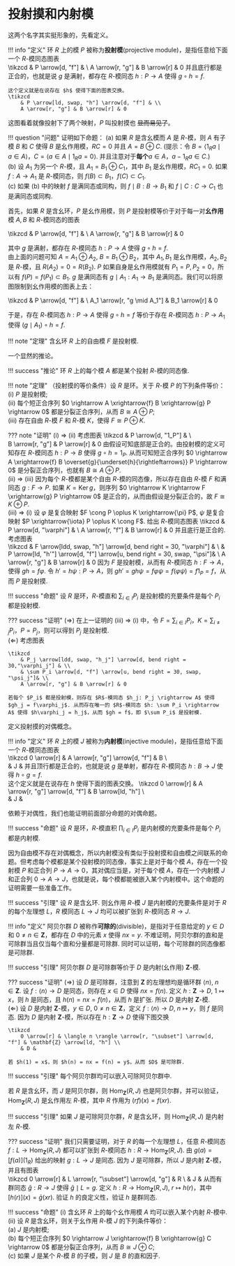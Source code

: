 # 投射摸和内射模

这两个名字其实挺形象的，先看定义。

!!! info "定义"
    环 $R$ 上的模 $P$ 被称为**投射模**(projective module)，是指任意给下面一个 $R$-模同态图表  
    \tikzcd
        & P \arrow[d, "f"] & \\
        A \arrow[r, "g"] & B \arrow[r] & 0
    并且底行都是正合的，也就是说 $g$ 是满射，都存在 $R$-模同态 $h: P \rightarrow A$ 使得 $g \circ h = f$.  

    这个定义就是在说存在 $h$ 使得下面的图表交换。
    \tikzcd
        & P \arrow[ld, swap, "h"] \arrow[d, "f"] & \\
        A \arrow[r, "g"] & B \arrow[r] & 0

这图看着就像投射下了两个映射，$P$ 叫投射摸也 ~~显而易见了~~。

!!! question "问题"
    证明如下命题： 
    (a) 如果 $R$ 是含幺模而 $A$ 是 $R$-模，则 $A$ 有子模 $B$ 和 $C$ 使得 $B$ 是幺作用模，$RC = 0$ 并且 $A = B \oplus C$. (提示：令 $B = \langle 1_Ra \mid a \in A \rangle$，$C = \langle a \in A \mid 1_Ra = 0 \rangle$. 并且注意对于**每个**$a \in A$，$a - 1_Ra \in C$.)  
    (b) 设 $A_1$ 为另一个 $R$-模，且 $A_1 = B_1 \oplus C_1$，其中 $B_1$ 是幺作用模，$RC_1 = 0$. 如果 $f: A \rightarrow A_1$ 是 $R$-模同态，则 $f(B) \subset B_1$，$f(C) \subset C_1$.  
    (c) 如果 (b) 中的映射 $f$ 是满同态或同构，则 $f \mid B: B \rightarrow B_1$ 和 $f \mid C: C \rightarrow C_1$ 也是满同态或同构.

首先，如果 $R$ 是含幺环，$P$ 是幺作用模，则 $P$ 是投射模等价于对于每一对**幺作用**模 $A, B$ 和 $R$-模同态的图表 

\tikzcd
    & P \arrow[d, "f"] & \\
    A \arrow[r, "g"] & B \arrow[r] & 0

其中 $g$ 是满射，都存在 $R$-模同态 $h: P \rightarrow A$ 使得 $g \circ h = f$.  
由上面的问题可知 $A = A_1 \oplus A_2$, $B = B_1 \oplus B_2$，其中 $A_1, B_1$ 是幺作用模，$A_2, B_2$ 是 $R$-模，且 $R(A_2) = 0 = R(B_2)$. $P$ 如果自身是幺作用模就有 $P_1 = P, P_2 = 0$，所以有 $f(P) = f(P_1) \subset B_1$. $g$ 是满同态有 $g \mid A_1: A_1 \rightarrow B_1$ 是满同态。我们可以将原图限制到幺作用模的图表上去：

\tikzcd
    & P \arrow[d, "f"] & \\
    A_1 \arrow[r, "g \mid A_1"] & B_1 \arrow[r] & 0

于是，存在 $R$-模同态 $h: P \rightarrow A$ 使得 $g \circ h = f$ 等价于存在 $R$-模同态 $h: P \rightarrow A_1$ 使得 $(g \mid A_1) \circ h = f$.

!!! note "定理"
    含幺环 $R$ 上的自由模 $F$ 是投射模.

一个显然的推论。

!!! success "推论"
    环 $R$ 上的每个模 $A$ 都是某个投射 $R$-模的同态像.

!!! note "定理"
    （投射摸的等价条件）设 $R$ 是环。关于 $R$-模 $P$ 的下列条件等价：  
    (i) $P$ 是投射模;  
    (ii) 每个短正合序列 $0 \rightarrow A \xrightarrow{f} B \xrightarrow{g} P \rightarrow 0$ 都是分裂正合序列，从而 $B \cong A \oplus P$;  
    (iii) 存在自由 $R$-模 $F$ 和 $R$-模 $K$，使得 $F \cong P \oplus K$.

??? note "证明"
    (i) $\Rightarrow$ (ii) 考虑图表 
    \tikzcd 
        & P \arrow[d, "1_P"] & \\  
        B \arrow[r, "g"] & P \arrow[r] & 0
    由假设可知底部是正合的。由投射模的定义可知存在 $R$-模同态 $h: P \rightarrow B$ 使得 $g \circ h = 1_P$. 从而可知短正合序列 $0 \rightarrow A \xrightarrow{f} B \overset{g}{\underset{h}{\rightleftarrows}} P \rightarrow 0$ 是分裂正合序列，也就有 $B \cong A \oplus P$.  
    (ii) $\Rightarrow$ (iii) 因为每个 $R$-模都是某个自由 $R$-模的同态像，所以存在自由 $R$-模 $F$ 和满同态 $g: F \rightarrow P$. 如果 $K = \operatorname{Ker} g$，则序列 $0 \rightarrow K \rightarrow F \xrightarrow{g} P \rightarrow 0$ 是正合的，从而由假设是分裂正合的，故 $F \cong K \oplus P$.  
    (iii) $\Rightarrow$ (i) 设 $\varphi$ 是复合映射 $F \cong P \oplus K \xrightarrow{\pi} P$, $\psi$ 是复合映射 $P \xrightarrow{\iota} P \oplus K \cong F$. 给出 $R$-模同态图表
    \tikzcd
        & P \arrow[d, "\varphi"] & \\
        A \arrow[r, "f"] & B \arrow[r] & 0
    并且底行是正合的. 考虑图表  
    \tikzcd
        & F \arrow[ldd, swap, "h"] \arrow[d, bend right = 30, "\varphi"] & \\
        & P \arrow[ld, "h'"] \arrow[d, "f"] \arrow[u, bend right = 30, swap, "\psi"]& \\
        A \arrow[r, "g"] & B \arrow[r] & 0
    因为 $F$ 是投射模，从而有 $R$-模同态 $h: F \rightarrow A$，使得 $gh = f\varphi$. 令 $h' = h\psi: P \rightarrow A$，则 $gh' = gh\psi = f\varphi\psi = f(\varphi\psi) = f1_P = f$，从而 $P$ 是投射摸.  




!!! success "命题"
    设 $R$ 是环，$R$-模直和 $\sum_{i \in I} P_i$ 是投射模的充要条件是每个 $P_i$ 都是投射模.

??? success "证明"
    $(\Rightarrow)$ 在上一证明的 (iii) $\Rightarrow$ (i) 中，令 $F = \sum_{i \in I} P_i$，$K = \sum_{i \neq j} P_i$，$P = P_j$，则可以得到 $P_j$ 是投射模.  
    $(\Leftarrow)$ 考虑图表  

    \tikzcd
        & P_j \arrow[ldd, swap, "h_j"] \arrow[d, bend right = 30,"\varphi_j"] & \\
        & \sum P_i \arrow[d, "f"] \arrow[u, bend right = 30, swap, "\psi_j"]& \\
        A \arrow[r, "g"] & B \arrow[r] & 0

    若每个 $P_i$ 都是投射模，则存在 $R$-模同态 $h_j: P_j \rightarrow A$ 使得 $gh_j = f\varphi_j$. 从而存在唯一的 $R$-模同态 $h: \sum P_i \rightarrow A$ 使得 $h\varphi_j = h_j$，从而 $gh = f$，即 $\sum P_i$ 是投射模.

定义投射摸的对偶概念。

!!! info "定义"
    环 $R$ 上的模 $J$ 被称为**内射模**(injective module)，是指任意给下面一个 $R$-模同态图表  
    \tikzcd
        0 \arrow[r] & A \arrow[r, "g"] \arrow[d, "f"] & B \\  
        & J &
    并且顶行都是正合的，也就是说 $g$ 是单射，都存在 $R$-模同态 $h: B \rightarrow J$ 使得 $h \circ g = f$.  
    这个定义就是在说存在 $h$ 使得下面的图表交换。
    \tikzcd
        0 \arrow[r] & A \arrow[r, "g"] \arrow[d, "f"] & B \arrow[ld, "h"] \\  
        & J &

依赖于对偶性，我们也能证明前面部分命题的对偶命题。

!!! success "命题"
    设 $R$ 是环，$R$-模直积 $\prod_{i \in I} P_i$ 是内射模的充要条件是每个 $P_i$ 都是内射模.

因为自由模不存在对偶概念，所以内射模没有类似于投射摸和自由模之间联系的命题。但考虑每个模都是某个投射模的同态像，事实上是对于每个模 $A$，存在一个投射模 $P$ 和正合列 $P \rightarrow A \rightarrow 0$，其对偶应当是，对于每个模 $A$，存在一个内射模 $J$ 和正合列 $0 \rightarrow A \rightarrow J$，也就是说，每个模都能被嵌入某个内射模中。这个命题的证明需要一些准备工作。

!!! success "引理"
    设 $R$ 是含幺环. 则幺作用 $R$-模 $J$ 是内射模的充要条件是对于 $R$ 的每个左理想 $L$，$R$ 模同态 $L \rightarrow J$ 均可以被扩张到 $R$-模同态 $R \rightarrow J$.  

!!! info "定义"
    阿贝尔群 $D$ 被称作**可除的**(divisible)，是指对于任意给定的 $y \in D$ 和 $0 \neq n \in \mathbf{Z}$，都存在 $D$ 中的元素 $x$ 使得 $nx = y$. 不难证明，阿贝尔群的直和是可除群当且仅当每个直和分量都是可除群. 同时可以证明，每个可除群的同态像都是可除群.

!!! success "引理"
    阿贝尔群 $D$ 是可除群等价于 $D$ 是内射(幺作用) $\mathbf{Z}$-模.

??? success "证明"
    $(\Rightarrow)$ 设 $D$ 是可除群，注意到 $\mathbf{Z}$ 的左理想均是循环群 $\langle n \rangle$, $n \in \mathbf{Z}$. 设 $f: \langle n \rangle \rightarrow D$ 是同态，则存在 $x \in D$ 使得 $nx = f(n)$. 定义 $h: \mathbf{Z} \rightarrow D$, $1 \mapsto x$，则 $h$ 是同态，且 $h(n) = nx = f(n)$，从而 $h$ 是扩张. 所以 $D$ 是内射 $\mathbf{Z}$-模.  
    $(\Leftarrow)$ 设 $D$ 是内射 $\mathbf{Z}$-模，$y \in D$, $0 \neq n \in \mathbf{Z}$，定义 $f: \langle n \rangle \rightarrow D$, $n \mapsto y$，则 $f$ 是同态. 因为 $D$ 是内射 $\mathbf{Z}$-模，所以存在 $h: \mathbf{Z} \rightarrow D$ 使得下图交换

    \tikzcd
        0 \arrow[r] & \langle n \rangle \arrow[r, "\subset"] \arrow[d, "f"] & \mathbf{Z} \arrow[ld, "h"] \\
        & D & 

    若 $h(1) = x$，则 $h(n) = nx = f(n) = y$，从而 $D$ 是可除群.

!!! success "引理"
    每个阿贝尔群均可以嵌入可除阿贝尔群中.  

若 $R$ 是含幺环，而 $J$ 是阿贝尔群，则 $\operatorname{Hom}_{\mathbf{Z}}(R, J)$ 也是阿贝尔群，并可以验证，$\operatorname{Hom}_{\mathbf{Z}}(R, J)$ 是幺作用左 $R$-模，其中 $R$ 作用为 $(rf)(x) = f(xr)$.  

!!! success "引理"
    如果 $J$ 是可除阿贝尔群，$R$ 是含幺环，则 $\operatorname{Hom}_{\mathbf{Z}}(R, J)$ 是内射左 $R$-模.

??? success "证明"
    我们只需要证明，对于 $R$ 的每一个左理想 $L$，任意 $R$-模同态 $f: L \rightarrow \operatorname{Hom}_{\mathbf{Z}}(R, J)$ 都可以扩张到 $R$-模同态 $h: R \rightarrow \operatorname{Hom}_{\mathbf{Z}}(R, J)$. 由 $g(a) = [f(a)](1_R)$ 给出的映射 $g: L \rightarrow J$ 是同态. 因为 $J$ 是可除群，所以 $J$ 是内射 $\mathbf{Z}$-模，并且有图表  
    \tikzcd
        0 \arrow[r] & L \arrow[r, "\subset"] \arrow[d, "g"] & R \\
        & J &
    从而有群同态 $\bar{g}: R \rightarrow J$ 使得 $\bar{g} \mid L = g$. 定义 $h: R \rightarrow \operatorname{Hom}_{\mathbf{Z}}(R, J)$, $r \mapsto h(r)$，其中 $[h(r)](x) = \bar{g}(xr)$. 验证 $h$ 的良定义性，验证 $h$ 是群同态.  

!!! success "命题"
    (i) 含幺环 $R$ 上的每个幺作用模 $A$ 均可以嵌入某个内射 $R$-模中.  
    (ii) 设 $R$ 是含幺环，则关于幺作用 $R$-模 $J$ 的下列条件等价：  
    (a) $J$ 是内射模;  
    (b) 每个短正合序列 $0 \rightarrow J \xrightarrow{f} B \xrightarrow{g} C \rightarrow 0$ 都是分裂正合序列，从而 $B \cong J \oplus C$;  
    (c) 如果 $J$ 是某个 $R$-模 $B$ 的子模，则 $J$ 是 $B$ 的直和因子.